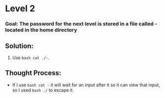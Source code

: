 # Level 2

### Goal: The password for the next level is stored in a file called - located in the home directory

## Solution: 
1. Use ```bash cat ./-```.

## Thought Process:
- If I use ```bash cat -``` it will wait for an input after it so it can view that input, so I used ```bash ./``` to escape it.
